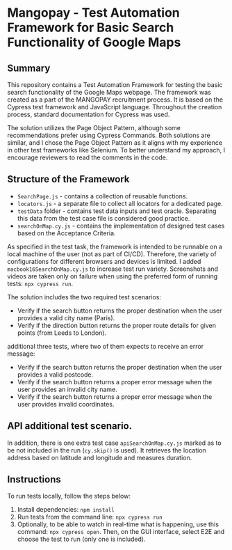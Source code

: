 # Mangopay - Test Automation Framework for Basic Search Functionality of Google Maps

## Summary

This repository contains a Test Automation Framework for testing the basic search functionality of the Google Maps webpage. The framework was created as a part of the MANGOPAY recruitment process. It is based on the Cypress test framework and JavaScript language. Throughout the creation process, standard documentation for Cypress was used.

The solution utilizes the Page Object Pattern, although some recommendations prefer using Cypress Commands. Both solutions are similar, and I chose the Page Object Pattern as it aligns with my experience in other test frameworks like Selenium. To better understand my approach, I encourage reviewers to read the comments in the code.

## Structure of the Framework

- `SearchPage.js` - contains a collection of reusable functions.
- `locators.js` - a separate file to collect all locators for a dedicated page.
- `testData` folder - contains test data inputs and test oracle. Separating this data from the test case file is considered good practice.
- `searchOnMap.cy.js` - contains the implementation of designed test cases based on the Acceptance Criteria.

As specified in the test task, the framework is intended to be runnable on a local machine of the user (not as part of CI/CD). Therefore, the variety of configurations for different browsers and devices is limited. 
I added `macbook16SearchOnMap.cy.js` to increase test run variety. Screenshots and videos are taken only on failure when using the preferred form of running tests: `npx cypress run`.

The solution includes the two required test scenarios:
- Verify if the search button returns the proper destination when the user provides a valid city name (Paris).
- Verify if the direction button returns the proper route details for given points (from Leeds to London).

additional three tests, where two of them expects to receive an error message:
- Verify if the search button returns the proper destination when the user provides a valid postcode.
- Verify if the search button returns a proper error message when the user provides an invalid city name.
- Verify if the search button returns a proper error message when the user provides invalid coordinates.

## API additional test scenario. 
In addition, there is one extra test case `apiSearchOnMap.cy.js` marked as to be not included in the run (`cy.skip()` is used).
It retrieves the location address based on latitude and longitude and measures duration. 

## Instructions

To run tests locally, follow the steps below:

1. Install dependencies: `npm install`
2. Run tests from the command line: `npx cypress run`
3. Optionally, to be able to watch in real-time what is happening, use this command: `npx cypress open`. Then, on the GUI interface, select E2E and choose the test to run (only one is included).

